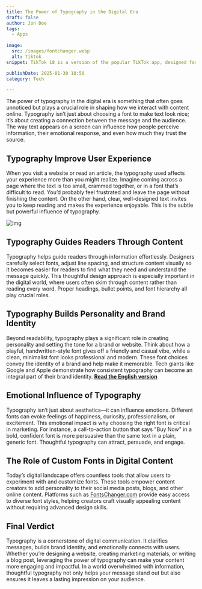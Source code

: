 ```yaml
---
title: The Power of Typography in the Digital Era
draft: false
author: Jon Doe 
tags:
  - Apps
  
image:
  src: /images/fontchanger.webp
  alt: Tiktok
snippet: TikTok 18 is a version of the popular TikTok app, designed for users who want fewer restrictions on content.

publishDate: 2025-01-30 18:50
category: Tech

---
```

The power of typography in the digital era is something that often goes unnoticed but plays a crucial role in shaping how we interact with content online. Typography isn’t just about choosing a font to make text look nice; it’s about creating a connection between the message and the audience. The way text appears on a screen can influence how people perceive information, their emotional response, and even how much they trust the source.

## Typography Improve User Experience ##
When you visit a website or read an article, the typography used affects your experience more than you might realize. Imagine coming across a page where the text is too small, crammed together, or in a font that’s difficult to read. You’d probably feel frustrated and leave the page without finishing the content. On the other hand, clear, well-designed text invites you to keep reading and makes the experience enjoyable. This is the subtle but powerful influence of typography.

![img](/images/fontchanger.webp)

## Typography Guides Readers Through Content ##
Typography helps guide readers through information effortlessly. Designers carefully select fonts, adjust line spacing, and structure content visually so it becomes easier for readers to find what they need and understand the message quickly. This thoughtful design approach is especially important in the digital world, where users often skim through content rather than reading every word. Proper headings, bullet points, and font hierarchy all play crucial roles.

## Typography Builds Personality and Brand Identity ##
Beyond readability, typography plays a significant role in creating personality and setting the tone for a brand or website. Think about how a playful, handwritten-style font gives off a friendly and casual vibe, while a clean, minimalist font looks professional and modern. These font choices convey the identity of a brand and help make it memorable. Tech giants like Google and Apple demonstrate how consistent typography can become an integral part of their brand identity.
**[Read the English version](/blog/the-power-and-potential-of-chatgpt "The Power and Potential of ChatGPT")**

## Emotional Influence of Typography ##
Typography isn’t just about aesthetics—it can influence emotions. Different fonts can evoke feelings of happiness, curiosity, professionalism, or excitement. This emotional impact is why choosing the right font is critical in marketing. For instance, a call-to-action button that says "Buy Now" in a bold, confident font is more persuasive than the same text in a plain, generic font. Thoughtful typography can attract, persuade, and engage.

## The Role of Custom Fonts in Digital Content ##
Today’s digital landscape offers countless tools that allow users to experiment with and customize fonts. These tools empower content creators to add personality to their social media posts, blogs, and other online content. Platforms such as [FontsChanger.com](https://fontschanger.com/) provide easy access to diverse font styles, helping creators craft visually appealing content without requiring advanced design skills.

## Final Verdict ##
Typography is a cornerstone of digital communication. It clarifies messages, builds brand identity, and emotionally connects with users. Whether you’re designing a website, creating marketing materials, or writing a blog post, leveraging the power of typography can make your content more engaging and impactful. In a world overwhelmed with information, thoughtful typography not only helps your message stand out but also ensures it leaves a lasting impression on your audience.

 

